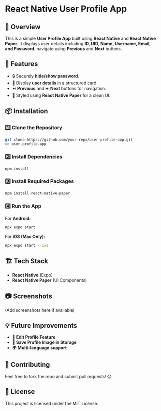 # React Native User Profile App

## 📌 Overview
This is a simple **User Profile App** built using **React Native** and **React Native Paper**. It displays user details including **ID, UID, Name, Username, Email, and Password**. navigate using **Previous** and **Next** buttons.

## 🚀 Features
- 🔒 Securely **hide/show password**.
- 📄 Display **user details** in a structured card.
- ⏪ **Previous** and ⏩ **Next** buttons for navigation.
- 🎨 Styled using **React Native Paper** for a clean UI.

## 📦 Installation

### 1️⃣ **Clone the Repository**
```sh
git clone https://github.com/your-repo/user-profile-app.git
cd user-profile-app
```

### 2️⃣ **Install Dependencies**
```sh
npm install
```

### 3️⃣ **Install Required Packages**
```sh
npm install react-native-paper
```

### 4️⃣ **Run the App**
For **Android:**
```sh
npx expo start
```
For **iOS (Mac Only):**
```sh
npx expo start --ios
```

## 🏗️ Tech Stack
- **React Native** (Expo)
- **React Native Paper** (UI Components)

## 📷 Screenshots
(Add screenshots here if available)

## 💡 Future Improvements
- 📝 **Edit Profile Feature**
- 🔄 **Save Profile Image in Storage**
- 🌍 **Multi-language support**

## 🙌 Contributing
Feel free to fork the repo and submit pull requests! 😊

## 📜 License
This project is licensed under the MIT License.

